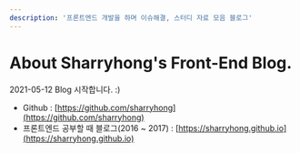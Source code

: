 ```yaml
---
description: '프론트엔드 개발을 하며 이슈해결, 스터디 자료 모음 블로그'
---
```


# About Sharryhong's Front-End Blog.

2021-05-12 Blog 시작합니다. :\) 

* Github : [https://github.com/sharryhong](https://github.com/sharryhong)
* 프론트엔드 공부할 때 블로그\(2016 ~ 2017\) : [https://sharryhong.github.io](https://sharryhong.github.io) 



